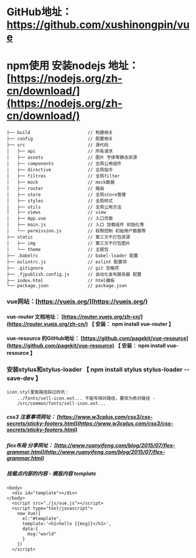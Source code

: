 # GitHub地址： https://github.com/xushinongpin/vue

# npm使用 安装nodejs 地址： [https://nodejs.org/zh-cn/download/](https://nodejs.org/zh-cn/download/)

```
├── build                      // 构建相关  
├── config                     // 配置相关
├── src                        // 源代码
│   ├── api                    // 所有请求
│   ├── assets                 // 图片 字体等静态资源
│   ├── components             // 全局公用组件
│   ├── directive              // 全局指令
│   ├── filtres                // 全局filter
│   ├── mock                   // mock数据
│   ├── router                 // 路由
│   ├── store                  // 全局store管理
│   ├── styles                 // 全局样式
│   ├── utils                  // 全局公用方法
│   ├── views                  // view
│   ├── App.vue                // 入口页面
│   ├── main.js                // 入口 加载组件 初始化等
│   └── permission.js          // 权限控制 初始用户数据等
├── static                     // 第三方不打包资源
│   ├── img                    // 第三方不打包图片
│   └── theme                  // 主题包
├── .babelrc                   // babel-loader 配置
├── eslintrc.js                // eslint 配置项
├── .gitignore                 // git 忽略项
├── .fjpublish.config.js       // 自动化发布服务器 配置
├── index.html                 // html模板
└── package.json               // package.json
```

### vue网站：[https://vuejs.org/](https://vuejs.org/)

#### vue-router 文档地址：   [https://router.vuejs.org/zh-cn/](https://router.vuejs.org/zh-cn/) 【 安装： npm install vue-router 】

#### vue-resource 的GitHub地址：  [https://github.com/pagekit/vue-resource](https://github.com/pagekit/vue-resource) 【 安装： npm install vue-resource 】

### 安装stylus和stylus-loader 【 npm install stylus stylus-loader --save-dev 】

```
icon.styl里面路径踩过的坑：
    ../fonts/sell-icon.eot... 不能写相对路径，要改为绝对路径 - 
    /src/common/fonts/sell-icon.eot...
```

##### css3 注意事项网址：  [https://www.w3cplus.com/css3/css-secrets/sticky-footers.html](https://www.w3cplus.com/css3/css-secrets/sticky-footers.html)

##### flex布局 分享网址： [http://www.ruanyifeng.com/blog/2015/07/flex-grammar.html](http://www.ruanyifeng.com/blog/2015/07/flex-grammar.html)

##### 挂载点内部的内容 - 模版内容 template

```
<body>
  <div id="template"></div>
</body>
  <script src="./js/vue.js"></script>
  <script type="text/javascript">
    new Vue({
      el:"#template",
      template:'<h1>hello {{msg}}</h1>',
      data:{
        msg:"world"
      }
    })
  </script>
```



